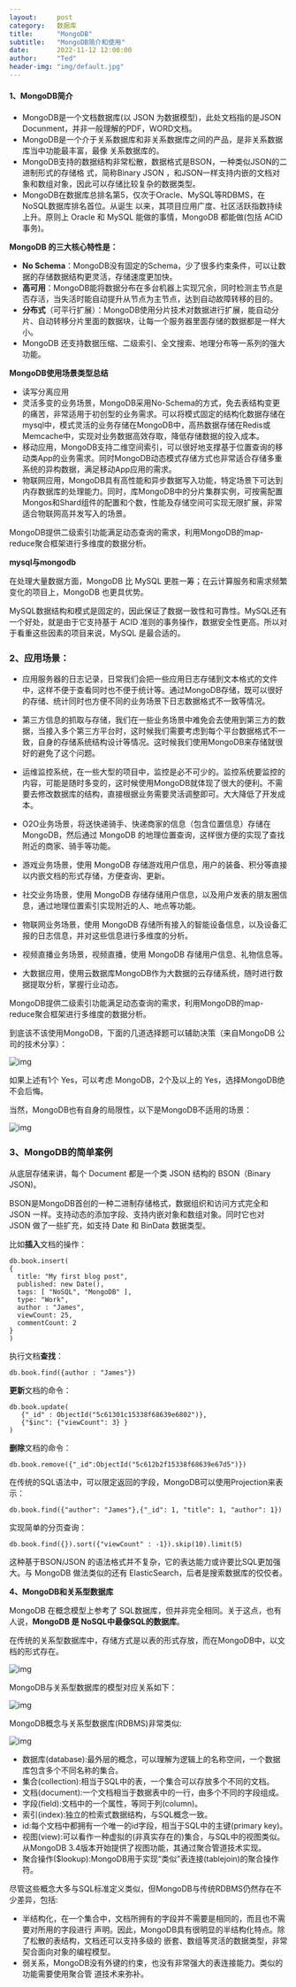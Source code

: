 ```yaml
---
layout:     post
category:   数据库
title:      "MongoDB"
subtitle:   "MongoDB简介和使用"
date:       2022-11-12 12:00:00
author:     "Ted"
header-img: "img/default.jpg"
---
```


#### **1、MongoDB简介**

- MongoDB是一个文档数据库(以 JSON 为数据模型)，此处文档指的是JSON Docunment，并非一般理解的PDF，WORD文档。
- MongoDB是一个介于关系数据库和非关系数据库之间的产品，是非关系数据库当中功能最丰富，最像 关系数据库的。
- MongoDB支持的数据结构非常松散，数据格式是BSON，一种类似JSON的二进制形式的存储格 式，简称Binary JSON ，和JSON一样支持内嵌的文档对象和数组对象，因此可以存储比较复杂的数据类型。
- MongoDB在数据库总排名第5，仅次于Oracle、MySQL等RDBMS，在NoSQL数据库排名首位。从诞生 以来，其项目应用广度、社区活跃指数持续上升。原则上 Oracle 和 MySQL 能做的事情，MongoDB 都能做(包括 ACID 事务)。

**MongoDB 的三大核心特性是：**

- **No Schema**：MongoDB没有固定的Schema，少了很多约束条件，可以让数据的存储数据结构更灵活，存储速度更加快。
- **高可用**：MongoDB能将数据分布在多台机器上实现冗余，同时检测主节点是否存活，当失活时能自动提升从节点为主节点，达到自动故障转移的目的。
- **分布式**（可平行扩展）：MongoDB使用分片技术对数据进行扩展，能自动分片、自动转移分片里面的数据块，让每一个服务器里面存储的数据都是一样大小。
- MongoDB 还支持数据压缩、二级索引、全文搜索、地理分布等一系列的强大功能。

**MongoDB使用场景类型总结**

- 读写分离应用
- 灵活多变的业务场景，MongoDB采用No-Schema的方式，免去表结构变更的痛苦，非常适用于初创型的业务需求。可以将模式固定的结构化数据存储在mysql中，模式灵活的业务存储在MongoDB中，高热数据存储在Redis或Memcache中，实现对业务数据高效存取，降低存储数据的投入成本。
- 移动应用，MongoDB支持二维空间索引，可以很好地支撑基于位置查询的移动类App的业务需求。同时MongoDB动态模式存储方式也非常适合存储多重系统的异构数据，满足移动App应用的需求。
- 物联网应用，MongoDB具有高性能和异步数据写入功能，特定场景下可达到内存数据库的处理能力。同时，库MongoDB中的分片集群实例，可按需配置Mongos和Shard组件的配置和个数，性能及存储空间可实现无限扩展，非常适合物联网高并发写入的场景。

MongoDB提供二级索引功能满足动态查询的需求，利用MongoDB的map-reduce聚合框架进行多维度的数据分析。

**mysql与mongodb**

在处理大量数据方面，MongoDB 比 MySQL 更胜一筹；在云计算服务和需求频繁变化的项目上，MongoDB 也更具优势。

MySQL数据结构和模式是固定的，因此保证了数据一致性和可靠性。MySQL还有一个好处，就是由于它支持基于 ACID 准则的事务操作，数据安全性更高。所以对于看重这些因素的项目来说，MySQL 是最合适的。

### **2、应用场景：**

- 应用服务器的日志记录，日常我们会把一些应用日志存储到文本格式的文件中，这样不便于查看同时也不便于统计等。通过MongoDB存储，既可以很好的存储、统计同时也方便不同的业务场景下日志数据格式不一致等情况。

- 第三方信息的抓取与存储，我们在一些业务场景中难免会去使用到第三方的数据，当接入多个第三方平台时，这时候我们需要考虑到每个平台数据格式不一致，自身的存储系统结构设计等情况。这时候我们使用MongoDB来存储就很好的避免了这个问题。
- 运维监控系统，在一些大型的项目中，监控是必不可少的。监控系统要监控的内容，可能是随时多变的，这时候使用MongoDB就体现了很大的便利。不需要去修改数据库的结构，直接根据业务需要灵活调整即可。大大降低了开发成本。
- O2O业务场景，将送快递骑手、快递商家的信息（包含位置信息）存储在 MongoDB，然后通过 MongoDB 的地理位置查询，这样很方便的实现了查找附近的商家、骑手等功能。
- 游戏业务场景，使用 MongoDB 存储游戏用户信息，用户的装备、积分等直接以内嵌文档的形式存储，方便查询、更新。
- 社交业务场景，使用 MongoDB 存储存储用户信息，以及用户发表的朋友圈信息，通过地理位置索引实现附近的人、地点等功能。
- 物联网业务场景，使用 MongoDB 存储所有接入的智能设备信息，以及设备汇报的日志信息，并对这些信息进行多维度的分析。
- 视频直播业务场景，视频直播，使用 MongoDB 存储用户信息、礼物信息等。
- 大数据应用，使用云数据库MongoDB作为大数据的云存储系统，随时进行数据提取分析，掌握行业动态。

MongoDB提供二级索引功能满足动态查询的需求，利用MongoDB的map-reduce聚合框架进行多维度的数据分析。

到底该不该使用MongoDB，下面的几道选择题可以辅助决策（来自MongoDB 公司的技术分享）：

![img](/img/Simple_2/55.jpg)

如果上述有1个 Yes，可以考虑 MongoDB，2个及以上的 Yes，选择MongoDB绝不会后悔。

当然，MongoDB也有自身的局限性，以下是MongoDB不适用的场景：

![img](/img/Simple_2/56.jpg)

### **3、MongoDB的简单案例**

从底层存储来讲，每个 Document 都是一个类 JSON 结构的 BSON（Binary JSON)。

BSON是MongoDB首创的一种二进制存储格式，数据组织和访问方式完全和 JSON 一样。支持动态的添加字段、支持内嵌对象和数组对象。同时它也对 JSON 做了一些扩充，如支持 Date 和 BinData 数据类型。

比如**插入**文档的操作：

```mysql
db.book.insert(
{
  title: "My first blog post",
  published: new Date(),
  tags: [ "NoSQL", "MongoDB" ],
  type: "Work",
  author : "James",
  viewCount: 25,
  commentCount: 2
}
)
```

执行文档**查找**：

 ```   
 db.book.find({author : "James"})           
 ```

**更新**文档的命令：

```     
db.book.update(
   {"_id" : ObjectId("5c61301c15338f68639e6802")},
   {"$inc": {"viewCount": 3} }
)
```

**删除**文档的命令：

```
db.book.remove({"_id":ObjectId("5c612b2f15338f68639e67d5")})
```

在传统的SQL语法中，可以限定返回的字段，MongoDB可以使用Projection来表示：

    db.book.find({"author": "James"},{"_id": 1, "title": 1, "author": 1})         

实现简单的分页查询：

 ```       
 db.book.find({}).sort({"viewCount" : -1}).skip(10).limit(5)       
 ```

这种基于BSON/JSON 的语法格式并不复杂，它的表达能力或许要比SQL更加强大。与 MongoDB 做法类似的还有 ElasticSearch，后者是搜索数据库的佼佼者。

**4、MongoDB和关系型数据库**

MongoDB 在概念模型上参考了 SQL数据库，但并非完全相同。关于这点，也有人说，**MongoDB 是 NoSQL中最像SQL的数据库**。

在传统的关系型数据库中，存储方式是以表的形式存放，而在MongoDB中，以文档的形式存在。

![img](/img/Simple_2/57.jpg)

MongoDB与关系型数据库的模型对应关系如下：

![img](/img/Simple_2/58.jpg)

MongoDB概念与关系型数据库(RDBMS)非常类似:

![img](/img/Simple_2/59.jpg)

- 数据库(database):最外层的概念，可以理解为逻辑上的名称空间，一个数据库包含多个不同名称的集合。
- 集合(collection):相当于SQL中的表，一个集合可以存放多个不同的文档。 
- 文档(document):一个文档相当于数据表中的一行，由多个不同的字段组成。 
- 字段(field):文档中的一个属性，等同于列(column)。 
- 索引(index):独立的检索式数据结构，与SQL概念一致。 
- id:每个文档中都拥有一个唯一的id字段，相当于SQL中的主键(primary key)。 
- 视图(view):可以看作一种虚拟的(非真实存在的)集合，与SQL中的视图类似。从MongoDB 3.4版本开始提供了视图功能，其通过聚合管道技术实现。 
- 聚合操作($lookup):MongoDB用于实现“类似”表连接(tablejoin)的聚合操作符。

尽管这些概念大多与SQL标准定义类似，但MongoDB与传统RDBMS仍然存在不少差异，包括:

- 半结构化，在一个集合中，文档所拥有的字段并不需要是相同的，而且也不需要对所用的字段进行 声明。因此，MongoDB具有很明显的半结构化特点。除了松散的表结构，文档还可以支持多级的 嵌套、数组等灵活的数据类型，非常契合面向对象的编程模型。 
- 弱关系，MongoDB没有外键的约束，也没有非常强大的表连接能力。类似的功能需要使用聚合管 道技术来弥补。
